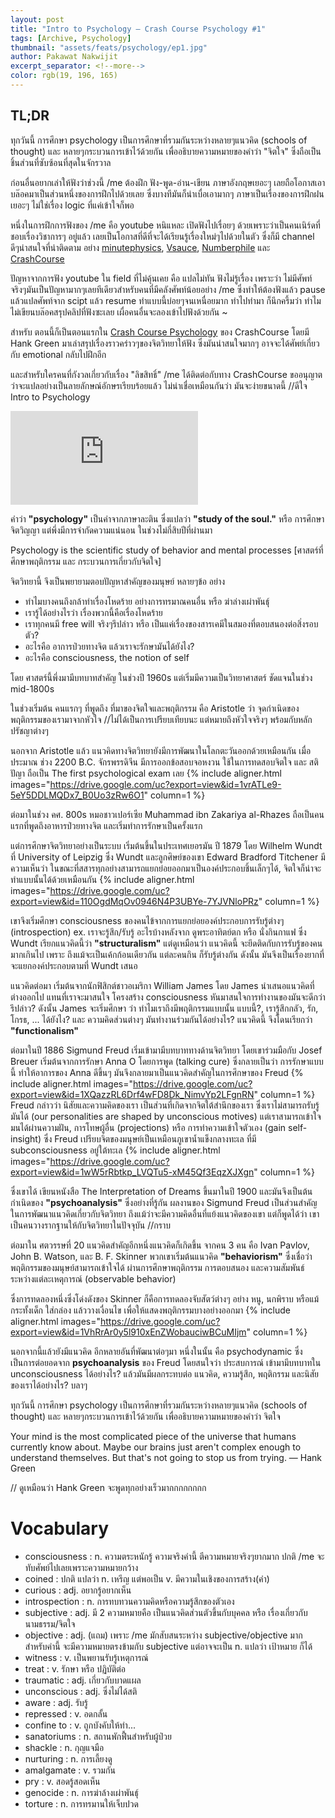 ```yaml
---
layout: post
title: "Intro to Psychology – Crash Course Psychology #1"
tags: [Archive, Psychology]
thumbnail: "assets/feats/psychology/ep1.jpg"
author: Pakawat Nakwijit
excerpt_separator: <!--more-->
color: rgb(19, 196, 165)
---
```


## TL;DR

ทุกวันนี้ การศึกษา psychology เป็นการศึกษาที่รวมกันระหว่างหลายๆแนวคิด (schools of thought) และ หลายๆกระบวนการเข้าไว้ด้วยกัน เพื่ออธิบายความหมายของคำว่า "จิตใจ" ซึ่งถือเป็นชิ้นส่วนที่ซับซ้อนที่สุดในจักรวาล

<!--more-->

ก่อนอื่นอยากเล่าให้ฟังว่าช่วงนี้ /me ต้องฝึก ฟัง-พูด-อ่าน-เขียน ภาษาอังกฤษเยอะๆ เลยถือโอกาสเอาบล๊อคมาเป็นส่วนหนึ่งของการฝึกไปด้วยเลย ซึ่งบางทีมันก็น่าเบื่อเอามากๆ ภาษาเป็นเรื่องของการฝึกฝนเยอะๆ ไม่ใช่เรื่อง logic ที่แค่เข้าใจก็พอ

หนึ่งในการฝึกการฟังของ /me คือ youtube หนิแหละ เปิดฟังไปเรื่อยๆ ด้วยเพราะว่าเป็นคนเนิร์ดที่ชอบเรื่องวิชาการๆ อยู่แล้ว เลยเป็นโอกาสที่ดีที่จะได้เรียนรู้เรื่องใหม่ๆไปด้วยในตัว ซึ่งก็มี channel ดีๆน่าสนใจที่น่าติดตาม อย่าง [minutephysics](https://www.youtube.com/user/minutephysics), [Vsauce](https://www.youtube.com/user/Vsauce), [Numberphile](https://www.youtube.com/user/numberphile) และ [CrashCourse](https://www.youtube.com/user/crashcourse)

ปัญหาจากการฟัง youtube ใน field ที่ไม่คุ้นเคย คือ แปลไม่ทัน ฟังไม่รู้เรื่อง เพราะว่า ไม่มีศัพท์ จริงๆมันเป็นปัญหามากๆเลยทีเดียวสำหรับคนที่มีคลังศัพท์น้อยอย่าง /me ซึ่งทำให้ต้องฟังแล้ว pause แล้วแปลศัพท์จาก scipt แล้ว resume ทำแบบนี้บ่อยๆจนเหนื่อยมาก ทำไปทำมา ก็นึกครึ้มว่า ทำไมไม่เขียนบล๊อคสรุปคลิปที่ฟังซะเลย เผื่อคนอื่นจะลองเข้าไปฟังด้วยกัน ~

สำหรับ ตอนนี้ก็เป็นตอนแรกใน [Crash Course Psychology](https://www.youtube.com/playlist?list=PL8dPuuaLjXtOPRKzVLY0jJY-uHOH9KVU6) ของ CrashCourse โดยมี Hank Green มาเล่าสรุปเรื่องราวคร่าวๆของจิตวิทยาให้ฟัง ซึ่งมันน่าสนใจมากๆ อาจจะได้ศัพย์เกี่ยวกับ emotional กลับไปฝึกอีก

และสำหรับใครคนที่กังวลเกี่ยวกับเรื่อง "ลิขสิทธิ์" /me ได้ติดต่อกับทาง CrashCourse ขออนุญาตว่าจะแปลอย่างเป็นลายลักษณ์อักษรเรียบร้อยแล้ว ไม่น่าเชื่อเหมือนกันว่า มันจะง่ายขนาดนี้ //ดีใจ
Intro to Psychology

<div class="video-container">
    <iframe class="video" src="https://www.youtube.com/embed/vo4pMVb0R6M" frameborder="0" scrolling="no" webkitAllowFullScreen mozallowfullscreen allowFullScreen></iframe>
</div>

คำว่า **"psychology"** เป็นคำจากภาษาละติน ซึ่งแปลว่า **"study of the soul."** หรือ การศึกษาจิตวิญญา แต่พึ่งมีการจำกัดความแน่นอน ในช่วงไม่กี่สิบปีที่ผ่านมา

<div class="blockquote">Psychology is the scientific study of behavior and mental processes [ศาสตร์ที่ศึกษาพฤติกรรม และ กระบวนการเกี่ยวกับจิตใจ]</div>

จิตวิทยานี้ จึงเป็นพยายามตอบปัญหาสำคัญของมนุษย์ หลายๆข้อ อย่าง

* ทำไมบางคนถึงกล้าทำเรื่องโหดร้าย อย่างการทรมาณคนอื่น หรือ ฆ่าล่างเผ่าพันธุ์
* เรารู้ได้อย่างไรว่า เรื่องพวกนี้คือเรื่องโหดร้าย
* เราทุกคนมี free will จริงๆรึปล่าว หรือ เป็นแค่เรื่องของสารเคมีในสมองที่ตอบสนองต่อสิ่งรอบตัว?
* อะไรคือ อาการป่วยทางจิต แล้วเราจะรักษามันได้ยังไง?
* อะไรคือ consciousness, the notion of self


โดย ศาสตร์นี้พึ่งมามีบทบาทสำคัญ ในช่วงปี 1960s แต่เริ่มมีความเป็นวิทยาศาสตร์ ชัดแจนในช่วง mid-1800s

ในช่วงเริ่มต้น คนแรกๆ ที่พูดถึง ที่มาของจิตใจและพฤติกรรม คือ Aristotle ว่า จุดกำเนิดของพฤติกรรมของเรามาจากหัวใจ //ไม่ได้เป็นการเปรียบเทียบนะ แต่หมายถึงหัวใจจริงๆ พร้อมกับหลักปรัชญาต่างๆ

นอกจาก Aristotle แล้ว แนวคิดทางจิตวิทยายังมีการพัฒนาในโลกตะวันออกด้วยเหมือนกัน เมื่อประมาณ ช่วง 2200 B.C. จักรพรรดิจีน มีการออกข้อสอบจอหงวน ใช้ในการทดสอบจิตใจ และ สติปัญา ถือเป็น The first psychological exam เลย
{% include aligner.html images="https://drive.google.com/uc?export=view&id=1vrATLe9-5eY5DDLMQDx7_B0Uo3zRw6O1" column=1 %}

ต่อมาในช่วง คศ. 800s หมอชาวเปอร์เซีย Muhammad ibn Zakariya al-Rhazes ถือเป็นคนแรกที่พูดถึงอาหารป่วยทางจิต และเริ่มทำการรักษาเป็นครั้งแรก

แต่การศึกษาจิตวิทยาอย่างเป็นระบบ เริ่มต้นขึ้นในประเทศเยอรมัน ปี 1879 โดย Wilhelm Wundt ที่ University of Leipzig ซึ่ง Wundt และลูกศิษย์ของเขา Edward Bradford Titchener มีความเห็นว่า ในขณะที่สสารทุกอย่างสามารถแยกย่อยออกมาเป็นองค์ประกอบชิ้นเล็กๆได้, จิตใจก็น่าจะทำแบบนั้นได้ด้วยเหมือนกัน
{% include aligner.html images="https://drive.google.com/uc?export=view&id=110OgdMqOv0946N4P3UBYe-7YJVNloPRz" column=1 %}

เขาจึงเริ่มศึกษา consciousness ของคนไข้จากการแยกย่อยองค์ประกอบการรับรู้ต่างๆ (introspection) ex. เราจะรู้สึก/รับรู้ อะไรบ้างหลังจาก ดูพระอาทิตย์ตก หรือ นั่งกินกาแฟ ซึ่ง Wundt เรียกแนวคิดนี้ว่า **"structuralism"** แต่ดูเหมือนว่า แนวคิดนี้ จะยึดติดกับการรับรู้ของคนมากเกินไป เพราะ ถึงแม้จะเป็นเค้กก้อนเดียวกัน แต่ละคนกิน ก็รับรู้ต่างกัน ดังนั้น มันจึงเป็นเรื่องยากที่จะแยกองค์ประกอบตามที่ Wundt เสนอ

แนวคิดต่อมา เริ่มต้นจากนักฟิสิกต์ชาวอเมริกา William James โดย James นำเสนอแนวคิดที่ต่างออกไป แทนที่เราจะมาสนใจ โครงสร้าง consciousness หันมาสนใจการทำงานของมันจะดีกว่ารึปล่าว? ดังนั้น James จะเริ่มศึกษา ว่า ทำไมเราถึงมีพฤติกรรมแบบนั้น แบบนี้?, เรารู้สึกกลัว, รัก, โกรธ, ... ได้ยังไง? และ ความคิดส่วนต่างๆ มันทำงานร่วมกันได้อย่างไร? แนวคิดนี้ จึงโดนเรียกว่า **"functionalism"**

ต่อมาในปี 1886 Sigmund Freud เริ่มเข้ามามีบทบาททางด้านจิตวิทยา โดยเขาร่วมมือกับ Josef Breuer เริ่มต้นจากการรักษา Anna O โดยการพูด (talking cure) ซึ่งกลายเป็นว่า การรักษาแบบนี้ ทำให้อาการของ Anna ดีขึ้นๆ มันจึงกลายมาเป็นแนวคิดสำคัญในการศึกษาของ Freud
{% include aligner.html images="https://drive.google.com/uc?export=view&id=1XQazzRL6Drf4wFD8Dk_NimvYp2LFgnRN" column=1 %}
Freud กล่าวว่า นิสัยและความคิดของเรา เป็นส่วนที่เกิดจากจิตใต้สำนึกของเรา ซึ่งเราไม่สามารถรับรู้มันได้ (our personalities are shaped by unconscious motives) แต่เราสามารถเข้าใจมนได้ผ่านความฝัน, การโทษผู้อื่น (projections) หรือ การทำความเข้าใจตัวเอง (gain self-insight) ซึ่ง Freud เปรียบจิตของมนุษย์เป็นเหมือนภูเขาน้ำแข็งกลางทะเล ที่มี subconsciousness อยู่ใต้ทะเล
{% include aligner.html images="https://drive.google.com/uc?export=view&id=1wW5rRbtkp_LVQTu5-xM45Qf3EqzXJXgn" column=1 %}

ซึ่งเขาได้ เขียนหนังสือ The Interpretation of Dreams ขึ้นมาในปี 1900 และมันจึงเป็นต้นกำเนิดของ **"psychoanalysis"** ซึ่งอย่างที่รู้กัน ผลงานของ Sigmund Freud เป็นส่วนสำคัญในการพัฒนาแนวคิดเกี่ยวกับจิตวิทยา ถึงแม้ว่าจะมีความคิดอื่นที่แย้งแนวคิดของเขา แต่ก็พูดได้ว่า เขาเป็นคนวางรากฐานให้กับจิตวิทยาในปัจจุบัน //กราบ

ต่อมาใน ศตวรรษที่ 20 แนวคิดสำคัญอีกหนึ่งแนวคิดก็เกิดขึ้น จากคน 3 คน คือ Ivan Pavlov, John B. Watson, และ B. F. Skinner พวกเขาเริ่มต้นแนวคิด **"behaviorism"** ซึ่งเชื่อว่า พฤติกรรมของมนุษย์สามารถเข้าใจได้ ผ่านการศึกษาพฤติกรรม การตอบสนอง และความสัมพันธ์ระหว่างแต่ละเหตุการณ์ (observable behavior)

ซึ่งการทดลองหนึ่งซึ่งโด่งดังของ Skinner ก็คือการทดลองจับสัตว์ต่างๆ อย่าง หนู, นกพิราบ หรือแม้กระทั้งเด็ก ใส่กล่อง แล้ววางเงื่อนไข เพื่อให้แสดงพฤติกรรมบางอย่างออกมา
{% include aligner.html images="https://drive.google.com/uc?export=view&id=1VhRrAr0y5l910xEnZWobauciwBCuMIjm" column=1 %}

นอกจากนี้แล้วยังมีแนวคิด อีกหลายอันที่พัฒนาต่อๆมา หนึ่งในนั้น คือ psychodynamic ซึ่งเป็นการต่อยอดจาก **psychoanalysis** ของ Freud โดยสนใจว่า ประสบการณ์ เข้ามามีบทบาทใน unconsciousness ได้อย่างไร? แล้วมันมีผลกระทบต่อ แนวคิด, ความรู้สึก, พฤติกรรม และนิสัยของเราได้อย่างไร? บลาๆ

ทุกวันนี้ การศึกษา psychology เป็นการศึกษาที่รวมกันระหว่างหลายๆแนวคิด (schools of thought) และ หลายๆกระบวนการเข้าไว้ด้วยกัน เพื่ออธิบายความหมายของคำว่า จิตใจ

<div class="blockquote">Your mind is the most complicated piece of the universe that humans currently know about. Maybe our brains just aren't complex enough to understand themselves. But that's not going to stop us from trying.
― Hank Green</div>

// ดูเหมือนว่า Hank Green จะพูดทุกอย่างเร็วมากกกกกกกก

# Vocabulary
* consciousness : n. ความตระหนักรู้ ความจริงคำนี้ ตีความหมายจริงๆยากมาก ปกติ /me จะทับศัพย์ไปเลยเพราะความหมายกว้าง
* coined : ปกติ แปลว่า n. เหรีญ แต่พอเป็น v. มีความในเชิงของการสร้าง(คำ)
* curious : adj. อยากรู้อยากเห็น
* introspection : n. การทบทวนความคิดหรือความรู้สึกของตัวเอง
* subjective : adj. มี 2 ความหมายคือ เป็นแนวคิดส่วนตัวขึ้นกับบุคคล หรือ เรื่องเกี่ยวกับนามธรรม/จิตใจ
* objective : adj. (แถม) เพราะ /me มักสับสนระหว่าง subjective/objective มาก สำหรับคำนี้ จะมีความหมายตรงข้ามกับ subjective แต่อาจจะเป็น n. แปลว่า เป้าหมาย ก็ได้
* witness : v. เป็นพยานรับรู้เหตุการณ์
* treat : v. รักษา หรือ ปฏิบัติต่อ
* traumatic : adj. เกี่ยวกับบาดแผล
* unconscious : adj. ซึ่งไม่ได้สติ
* aware : adj. รับรู้
* repressed : v. อดกลั้น
* confine to : v. ถูกบังคับให้ทำ...
* sanatoriums : n. สถานพักฟื้นสำหรับผู้ป่วย
* shackle : n. กุญแจมือ
* nurturing : n. การเลี้ยงดู
* amalgamate : v. รวมกัน
* pry : v. สอดรู้สอดเห็น
* genocide : n. การฆ่าล้างเผ่าพันธุ์
* torture : n. การทรมานให้เจ็บปวด
